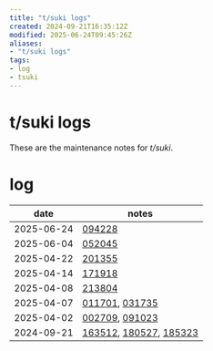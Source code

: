 ```yaml
---
title: "t/suki logs"
created: 2024-09-21T16:35:12Z
modified: 2025-06-24T09:45:26Z
aliases:
- "t/suki logs"
tags:
- log
- tsuki
---
```


# t/suki logs

These are the maintenance notes for _t/suki_.

# log

| date | notes |
|------|-------|
| <span class="timestamp">2025-06-24</span> | [094228](../entries/20250624094228.md) |
| <span class="timestamp">2025-06-04</span> | [052045](../entries/20250604052045.md) |
| <span class="timestamp">2025-04-22</span> | [201355](../entries/20250422201355.md) |
| <span class="timestamp">2025-04-14</span> | [171918](../entries/20250414171918.md) |
| <span class="timestamp">2025-04-08</span> | [213804](../entries/20250408213804.md) |
| <span class="timestamp">2025-04-07</span> | [011701](../entries/20250407011701.md), [031735](../entries/20250407031735.md) |
| <span class="timestamp">2025-04-02</span> | [002709](../entries/20250402002709.md), [091023](../entries/20250402091023.md) |
| <span class="timestamp">2024-09-21</span> | [163512](../entries/20240921163512.md), [180527](../entries/20240921180527.md), [185323](../entries/20240921185323.md)|
